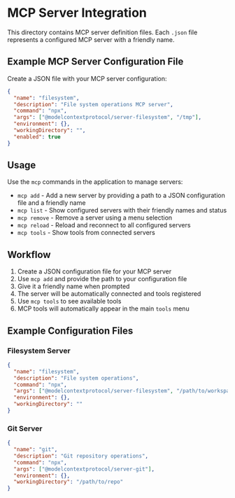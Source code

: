 # MCP Server Integration

This directory contains MCP server definition files. Each `.json` file represents a configured MCP server with a friendly name.

## Example MCP Server Configuration File

Create a JSON file with your MCP server configuration:

```json
{
  "name": "filesystem",
  "description": "File system operations MCP server",
  "command": "npx",
  "args": ["@modelcontextprotocol/server-filesystem", "/tmp"],
  "environment": {},
  "workingDirectory": "",
  "enabled": true
}
```

## Usage

Use the `mcp` commands in the application to manage servers:

- `mcp add` - Add a new server by providing a path to a JSON configuration file and a friendly name
- `mcp list` - Show configured servers with their friendly names and status
- `mcp remove` - Remove a server using a menu selection
- `mcp reload` - Reload and reconnect to all configured servers  
- `mcp tools` - Show tools from connected servers

## Workflow

1. Create a JSON configuration file for your MCP server
2. Use `mcp add` and provide the path to your configuration file
3. Give it a friendly name when prompted
4. The server will be automatically connected and tools registered
5. Use `mcp tools` to see available tools
6. MCP tools will automatically appear in the main `tools` menu

## Example Configuration Files

### Filesystem Server
```json
{
  "name": "filesystem",
  "description": "File system operations",
  "command": "npx",
  "args": ["@modelcontextprotocol/server-filesystem", "/path/to/workspace"],
  "environment": {},
  "workingDirectory": ""
}
```

### Git Server
```json
{
  "name": "git",
  "description": "Git repository operations",
  "command": "npx",
  "args": ["@modelcontextprotocol/server-git"],
  "environment": {},
  "workingDirectory": "/path/to/repo"
}
```
